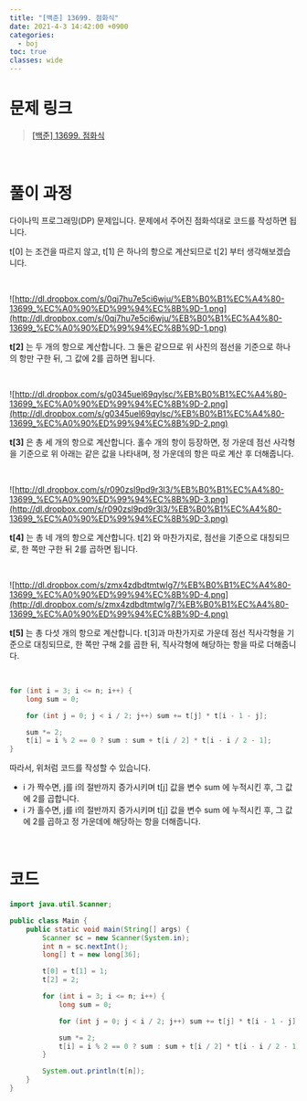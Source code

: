 ```yaml
---
title: "[백준] 13699. 점화식"
date: 2021-4-3 14:42:00 +0900
categories:
  - boj
toc: true
classes: wide
---
```


# 문제 링크

> [[백준] 13699. 점화식](https://www.acmicpc.net/problem/13699)

<br>

# 풀이 과정

다이나믹 프로그래밍(DP) 문제입니다. 문제에서 주어진 점화석대로 코드를 작성하면 됩니다.

t[0] 는 조건을 따르지 않고, t[1] 은 하나의 항으로 계산되므로 t[2] 부터 생각해보겠습니다.

<br>

![http://dl.dropbox.com/s/0qj7hu7e5ci6wju/%EB%B0%B1%EC%A4%80-13699_%EC%A0%90%ED%99%94%EC%8B%9D-1.png](http://dl.dropbox.com/s/0qj7hu7e5ci6wju/%EB%B0%B1%EC%A4%80-13699_%EC%A0%90%ED%99%94%EC%8B%9D-1.png)

**t[2]** 는 두 개의 항으로 계산합니다. 그 둘은 같으므로 위 사진의 점선을 기준으로 하나의 항만 구한 뒤, 그 값에 2를 곱하면 됩니다.

<br>

![http://dl.dropbox.com/s/g0345uel69qylsc/%EB%B0%B1%EC%A4%80-13699_%EC%A0%90%ED%99%94%EC%8B%9D-2.png](http://dl.dropbox.com/s/g0345uel69qylsc/%EB%B0%B1%EC%A4%80-13699_%EC%A0%90%ED%99%94%EC%8B%9D-2.png)

**t[3]** 은 총 세 개의 항으로 계산합니다. 홀수 개의 항이 등장하면, 정 가운데 점선 사각형을 기준으로 위 아래는 같은 값을 나타내며, 정 가운데의 항은 따로 계산 후 더해줍니다.

<br>

![http://dl.dropbox.com/s/r090zsl9pd9r3l3/%EB%B0%B1%EC%A4%80-13699_%EC%A0%90%ED%99%94%EC%8B%9D-3.png](http://dl.dropbox.com/s/r090zsl9pd9r3l3/%EB%B0%B1%EC%A4%80-13699_%EC%A0%90%ED%99%94%EC%8B%9D-3.png)

**t[4]** 는 총 네 개의 항으로 계산합니다. t[2] 와 마찬가지로, 점선을 기준으로 대칭되므로, 한 쪽만 구한 뒤 2를 곱하면 됩니다.

<br>

![http://dl.dropbox.com/s/zmx4zdbdtmtwlg7/%EB%B0%B1%EC%A4%80-13699_%EC%A0%90%ED%99%94%EC%8B%9D-4.png](http://dl.dropbox.com/s/zmx4zdbdtmtwlg7/%EB%B0%B1%EC%A4%80-13699_%EC%A0%90%ED%99%94%EC%8B%9D-4.png)

**t[5]** 는 총 다섯 개의 항으로 계산합니다. t[3]과 마찬가지로 가운데 점선 직사각형을 기준으로 대칭되므로, 한 쪽만 구해 2를 곱한 뒤, 직사각형에 해당하는 항을 따로 더해줍니다.

<br>

```java
for (int i = 3; i <= n; i++) {
    long sum = 0;

    for (int j = 0; j < i / 2; j++) sum += t[j] * t[i - 1 - j];

    sum *= 2;
    t[i] = i % 2 == 0 ? sum : sum + t[i / 2] * t[i - i / 2 - 1];
}
```

따라서, 위처럼 코드를 작성할 수 있습니다.

- i 가 짝수면, j를 i의 절반까지 증가시키며 t[j] 값을 변수 sum 에 누적시킨 후, 그 값에 2를 곱합니다.
- i 가 홀수면, j를 i의 절반까지 증가시키며 t[j] 값을 변수 sum 에 누적시킨 후, 그 값에 2를 곱하고 정 가운데에 해당하는 항을 더해줍니다.

<br>

# 코드

```java
import java.util.Scanner;

public class Main {
    public static void main(String[] args) {
        Scanner sc = new Scanner(System.in);
        int n = sc.nextInt();
        long[] t = new long[36];

        t[0] = t[1] = 1;
        t[2] = 2;

        for (int i = 3; i <= n; i++) {
            long sum = 0;

            for (int j = 0; j < i / 2; j++) sum += t[j] * t[i - 1 - j];

            sum *= 2;
            t[i] = i % 2 == 0 ? sum : sum + t[i / 2] * t[i - i / 2 - 1];
        }

        System.out.println(t[n]);
    }
}
```